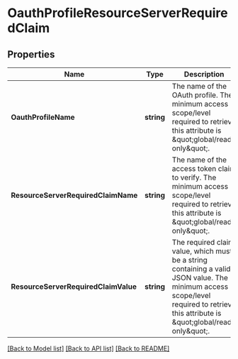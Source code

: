 # OauthProfileResourceServerRequiredClaim

## Properties
Name | Type | Description | Notes
------------ | ------------- | ------------- | -------------
**OauthProfileName** | **string** | The name of the OAuth profile.  The minimum access scope/level required to retrieve this attribute is \&quot;global/read-only\&quot;. | [optional] [default to null]
**ResourceServerRequiredClaimName** | **string** | The name of the access token claim to verify.  The minimum access scope/level required to retrieve this attribute is \&quot;global/read-only\&quot;. | [optional] [default to null]
**ResourceServerRequiredClaimValue** | **string** | The required claim value, which must be a string containing a valid JSON value.  The minimum access scope/level required to retrieve this attribute is \&quot;global/read-only\&quot;. | [optional] [default to null]

[[Back to Model list]](../README.md#documentation-for-models) [[Back to API list]](../README.md#documentation-for-api-endpoints) [[Back to README]](../README.md)

